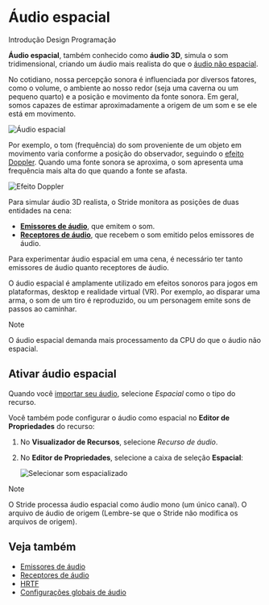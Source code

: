 # Áudio espacial

<span class="badge text-bg-primary">Introdução</span>
<span class="badge text-bg-success">Design</span>
<span class="badge text-bg-success">Programação</span>

**Áudio espacial**, também conhecido como **áudio 3D**, simula o som tridimensional, 
criando um áudio mais realista do que o [áudio não espacial](non-spatialized-audio.md).

No cotidiano, nossa percepção sonora é influenciada por diversos fatores, como o volume, o ambiente ao nosso redor (seja uma caverna ou um pequeno quarto) e a posição e movimento da fonte sonora. Em geral, somos capazes de estimar aproximadamente a origem de um som e se ele está em movimento.

![Áudio espacial](media/audio-index-spatialized-audio.png)

Por exemplo, o tom (frequência) do som proveniente de um objeto em movimento varia conforme a posição do observador, seguindo o [efeito Doppler](https://en.wikipedia.org/wiki/Doppler_effect). Quando uma fonte sonora se aproxima, o som apresenta uma frequência mais alta do que quando a fonte se afasta.

![Efeito Doppler](media/audio-index-play-audio-doppler-effect.png)

Para simular áudio 3D realista, o Stride monitora as posições de duas entidades na cena:

* **[Emissores de áudio](audio-emitters.md)**, que emitem o som.
* **[Receptores de áudio](audio-listeners.md)**, que recebem o som emitido pelos emissores de áudio.

Para experimentar áudio espacial em uma cena, é necessário ter tanto emissores de áudio quanto receptores de áudio.

O áudio espacial é amplamente utilizado em efeitos sonoros para jogos em plataformas, desktop e realidade virtual (VR).  Por exemplo, ao disparar uma arma, o som de um tiro é reproduzido, ou um personagem emite sons de passos ao caminhar.

> [!Note]
> O áudio espacial demanda mais processamento da CPU do que o áudio não espacial.

## Ativar áudio espacial

Quando você [importar seu áudio](import-audio.md), selecione *Espacial* como o tipo do recurso.

Você também pode configurar o áudio como espacial no **Editor de Propriedades** do recurso:

1. No **Visualizador de Recursos**, selecione _Recurso de áudio_.

2. No **Editor de Propriedades**, selecione a caixa de seleção **Espacial**:

   ![Selecionar som espacializado](media/audio-asset-properties-property-grid-spatialized-sound.png)

> [!Note]
> O Stride processa áudio espacial como áudio mono (um único canal). O arquivo de áudio de origem (Lembre-se que o Stride não modifica os arquivos de origem).

## Veja também

* [Emissores de áudio](audio-emitters.md)
* [Receptores de áudio](audio-listeners.md)
* [HRTF](hrtf.md)
* [Configurações globais de áudio](global-audio-settings.md)